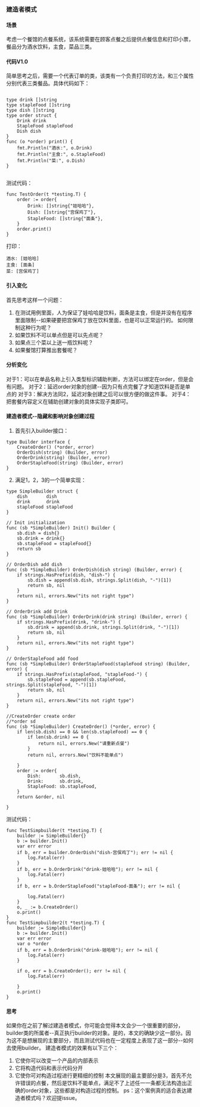 ### 建造者模式
#### 场景
考虑一个餐馆的点餐系统，该系统需要在顾客点餐之后提供点餐信息和打印小票，餐品分为酒水饮料，主食，菜品三类。

#### 代码V1.0
简单思考之后，需要一个代表订单的类，该类有一个负责打印的方法，和三个属性分别代表三类餐品。具体代码如下：
```

type drink []string
type stapleFood []string
type dish []string
type order struct {
    Drink drink
    StapleFood stapleFood
    Dish dish
}
func (o *order) print() {
    fmt.Println("酒水:", o.Drink)
    fmt.Println("主食:", o.StapleFood)
    fmt.Println("菜:", o.Dish)
}


```
测试代码：
```
func TestOrder(t *testing.T) {
    order := order{
        Drink: []string{"娃哈哈"},
        Dish: []string{"宫保鸡丁"},
        StapleFood: []string{"面条"},
    }
    order.print()
}
```
打印：
```
酒水: [娃哈哈]
主食: [面条]
菜: [宫保鸡丁]
```
#### 引入变化
首先思考这样一个问题：
1. 在测试用例里面，人为保证了娃哈哈是饮料，面条是主食，但是并没有在程序里面限制--如果硬要把宫保鸡丁放在饮料里面，也是可以正常运行的。
如何限制这种行为呢？
2. 如果饮料不可以单点但是可以先点呢？
3. 如果点三个菜以上送一瓶饮料呢？
4. 如果餐馆打算推出套餐呢？
#### 分析变化
对于1：可以在单品名称上引入类型标识辅助判断，方法可以绑定在order，但是会有问题。
对于2：延迟order对象的创建--因为只有点完餐了才知道饮料是否是单点的
对于3：解决方法同2，延迟对象创建之后可以很方便的做这件事。
对于4：把套餐内容定义在辅助创建对象的具体实现子类即可。
#### 建造者模式--隐藏和影响对象创建过程
1. 首先引入builder接口：
```
type Builder interface {
	CreateOrder() (*order, error)
	OrderDish(string) (Builder, error)
	OrderDrink(string) (Builder, error)
	OrderStapleFood(string) (Builder, error)
}
```
2. 满足1，2，3的一个简单实现：
```
type SimpleBuilder struct {
	dish       dish
	drink      drink
	stapleFood stapleFood
}

// Init initialization
func (sb *SimpleBuilder) Init() Builder {
	sb.dish = dish{}
	sb.drink = drink{}
	sb.stapleFood = stapleFood{}
	return sb
}

// OrderDish add dish
func (sb *SimpleBuilder) OrderDish(dish string) (Builder, error) {
	if strings.HasPrefix(dish, "dish-") {
		sb.dish = append(sb.dish, strings.Split(dish, "-")[1])
		return sb, nil
	}
	return nil, errors.New("its not right type")
}

// OrderDrink add Drink
func (sb *SimpleBuilder) OrderDrink(drink string) (Builder, error) {
	if strings.HasPrefix(drink, "drink-") {
		sb.drink = append(sb.drink, strings.Split(drink, "-")[1])
		return sb, nil
	}
	return nil, errors.New("its not right type")
}

// OrderStapleFood add food
func (sb *SimpleBuilder) OrderStapleFood(stapleFood string) (Builder, error) {
	if strings.HasPrefix(stapleFood, "stapleFood-") {
		sb.stapleFood = append(sb.stapleFood, strings.Split(stapleFood, "-")[1])
		return sb, nil
	}
	return nil, errors.New("its not right type")
}

//CreateOrder create order
//*order sd
func (sb *SimpleBuilder) CreateOrder() (*order, error) {
	if len(sb.dish) == 0 && len(sb.stapleFood) == 0 {
		if len(sb.drink) == 0 {
			return nil, errors.New("请重新点餐")
		}
		return nil, errors.New("饮料不能单点")

	}
	order := order{
		Dish:       sb.dish,
		Drink:      sb.drink,
		StapleFood: sb.stapleFood,
	}
	return &order, nil

}
```
测试代码：
```
func TestSimpbuilder(t *testing.T) {
	builder := SimpleBuilder{}
	b := builder.Init()
	var err error
	if b, err = builder.OrderDish("dish-宫保鸡丁"); err != nil {
		log.Fatal(err)
	}
	if b, err = b.OrderDrink("drink-娃哈哈"); err != nil {
		log.Fatal(err)
	}
	if b, err = b.OrderStapleFood("stapleFood-面条"); err != nil {

		log.Fatal(err)
	}
	o, _ := b.CreateOrder()
	o.print()
}
func TestSimpbuilder2(t *testing.T) {
	builder := SimpleBuilder{}
	b := builder.Init()
	var err error
	var o *order
	if b, err = b.OrderDrink("drink-娃哈哈"); err != nil {
		log.Fatal(err)
	}

	if o, err = b.CreateOrder(); err != nil {
		log.Fatal(err)

	}
	o.print()
}

```
#### 思考
如果你在之前了解过建造者模式，你可能会觉得本文会少一个很重要的部分，builder类的所属者--真正执行builder的对象。是的，本文的确缺少这一部分。因为这不是想展现的主要部分，而且测试代码也在一定程度上表现了这一部分--如何去使用builder。
建造者模式的效果有以下三个：
1. 它使你可以改变一个产品的内部表示
2. 它将构造代码和表示代码分开
3. 它使你可对构造过程进行更精细的控制
本文展现的最主要部分是3，首先不允许错误的点餐，然后是饮料不能单点，满足不了上述任一一条都无法构造出正确的order对象，这些都是对构造过程的控制。
ps：这个案例真的适合表达建造者模式吗？欢迎提issue。